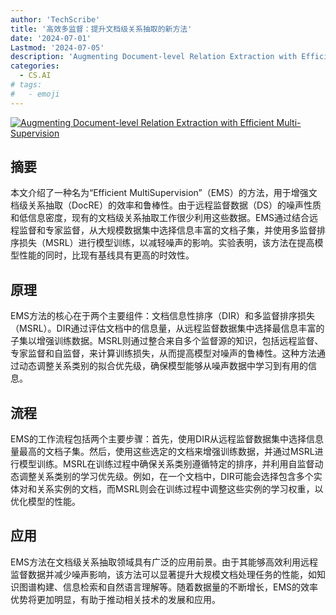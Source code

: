 ```yaml
---
author: 'TechScribe'
title: '高效多监督：提升文档级关系抽取的新方法'
date: '2024-07-01'
Lastmod: '2024-07-05'
description: 'Augmenting Document-level Relation Extraction with Efficient Multi-Supervision'
categories:
  - CS.AI
# tags:
#   - emoji
---
```


[![Augmenting Document-level Relation Extraction with Efficient Multi-Supervision](https://arxiv-research-1301205113.cos.ap-guangzhou.myqcloud.com/images/2407.01026v1.pdf_0.jpg)](https://arxiv.org/abs/2407.01026v1)

## 摘要

本文介绍了一种名为“Efficient MultiSupervision”（EMS）的方法，用于增强文档级关系抽取（DocRE）的效率和鲁棒性。由于远程监督数据（DS）的噪声性质和低信息密度，现有的文档级关系抽取工作很少利用这些数据。EMS通过结合远程监督和专家监督，从大规模数据集中选择信息丰富的文档子集，并使用多监督排序损失（MSRL）进行模型训练，以减轻噪声的影响。实验表明，该方法在提高模型性能的同时，比现有基线具有更高的时效性。<!--more-->

## 原理

EMS方法的核心在于两个主要组件：文档信息性排序（DIR）和多监督排序损失（MSRL）。DIR通过评估文档中的信息量，从远程监督数据集中选择最信息丰富的子集以增强训练数据。MSRL则通过整合来自多个监督源的知识，包括远程监督、专家监督和自监督，来计算训练损失，从而提高模型对噪声的鲁棒性。这种方法通过动态调整关系类别的拟合优先级，确保模型能够从噪声数据中学习到有用的信息。

## 流程

EMS的工作流程包括两个主要步骤：首先，使用DIR从远程监督数据集中选择信息量最高的文档子集。然后，使用这些选定的文档来增强训练数据，并通过MSRL进行模型训练。MSRL在训练过程中确保关系类别遵循特定的排序，并利用自监督动态调整关系类别的学习优先级。例如，在一个文档中，DIR可能会选择包含多个实体对和关系实例的文档，而MSRL则会在训练过程中调整这些实例的学习权重，以优化模型的性能。

## 应用

EMS方法在文档级关系抽取领域具有广泛的应用前景。由于其能够高效利用远程监督数据并减少噪声影响，该方法可以显著提升大规模文档处理任务的性能，如知识图谱构建、信息检索和自然语言理解等。随着数据量的不断增长，EMS的效率优势将更加明显，有助于推动相关技术的发展和应用。